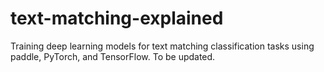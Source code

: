 # text-matching-explained
Training deep learning models for text matching classification tasks using paddle, PyTorch, and TensorFlow. To be updated. 

